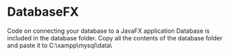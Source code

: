 # DatabaseFX
Code on connecting your database to a JavaFX application
Database is included in the database folder. Copy all the contents of the database folder and paste it to C:\xampp\mysql\data\ 
